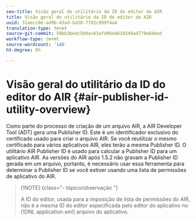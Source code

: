 ```yaml
---
seo-title: Visão geral do utilitário da ID do editor do AIR
title: Visão geral do utilitário da ID do editor do AIR
uuid: 31aecc0e-ad9b-43ad-ba58-77d2c999f4a4
translation-type: tm+mt
source-git-commit: 58bb3bedc5b0ac63afd96eb6101d9ad779e6deed
workflow-type: tm+mt
source-wordcount: '146'
ht-degree: 0%

---
```



# Visão geral do utilitário da ID do editor do AIR {#air-publisher-id-utility-overview}

Como parte do processo de criação de um arquivo AIR, a AIR Developer Tool (ADT) gera uma Publisher ID. Este é um identificador exclusivo do certificado usado para criar o arquivo AIR. Se você reutilizar o mesmo certificado para vários aplicativos AIR, eles terão a mesma Publisher ID. O utilitário AIR Publisher ID é usado para calcular a Publisher ID para um aplicativo AIR. As versões do AIR após 1.5.2 não gravam a Publisher ID gerada em um arquivo, portanto, é necessário usar essa ferramenta para determinar a Publisher ID se você estiver usando uma lista de permissões de aplicativo do AIR.

>[!NOTE] {class=&quot;- tópico/observação &quot;}
>
>A ID do editor, usada para a imposição de lista de permissões do AIR, não é a mesma ID do editor especificada pelo editor do aplicativo no [!DNL application.xml] arquivo do aplicativo.
